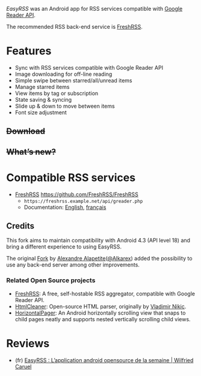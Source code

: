 *EasyRSS* was an Android app for RSS services compatible with [Google Reader API](https://freshrss.github.io/FreshRSS/en/developers/06_GoogleReader_API.html).

The recommended RSS back-end service is [FreshRSS](https://github.com/FreshRSS/FreshRSS/).

# Features
- Sync with RSS services compatible with Google Reader API
- Image downloading for off-line reading
- Simple swipe between starred/all/unread items
- Manage starred items
- View items by tag or subscription
- State saving & syncing
- Slide up & down to move between items
- Font size adjustment

## ~~Download~~

## ~~What’s new?~~

# Compatible RSS services
* [FreshRSS](https://freshrss.org/) https://github.com/FreshRSS/FreshRSS
	* `https://freshrss.example.net/api/greader.php`
	* Documentation: [English](https://freshrss.github.io/FreshRSS/en/users/06_Mobile_access.html), [français](https://freshrss.github.io/FreshRSS/fr/users/06_Mobile_access.html) 

## Credits
This fork aims to maintain compatibility with Android 4.3 (API level 18) and bring a different experience to using EasyRSS.

The original [Fork](https://github.com/Alkarex/EasyRSS) by [Alexandre Alapetite](https://alexandre.alapetite.fr/)([@Alkarex](https://github.com/Alkarex)) added the possibility to use any back-end server among other improvements.

### Related Open Source projects

* [FreshRSS](https://github.com/FreshRSS/FreshRSS): A free, self-hostable RSS aggregator, compatible with Google Reader API.
* [HtmlCleaner](https://github.com/davidsun/HtmlCleaner): Open-source HTML parser, originally by [Vladimir Nikic](http://htmlcleaner.sourceforge.net/).
* [HorizontalPager](https://github.com/davidsun/horizontalpager): An Android horizontally scrolling view that snaps to child pages neatly and supports nested vertically scrolling child views.

# Reviews
* (fr) [EasyRSS : L’application android opensource de la semaine | Wilfried Caruel](http://wilfriedcaruel.svnet.fr/2014/05/easyrss-lapplication-android-opensource-de-la-semaine/)

 